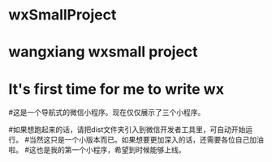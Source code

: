 # wxSmallProject
# wangxiang wxsmall project 
# It's first time for me to write wx

#这是一个导航式的微信小程序。现在仅仅展示了三个小程序。

#如果想跑起来的话，请把dist文件夹引入到微信开发者工具里，可自动开始运行。
#当然这只是一个小版本而已。如果想要更加深入的话，还需要各位自己加油啦。
#这也是我的第一个小程序，希望到时候能够上线。